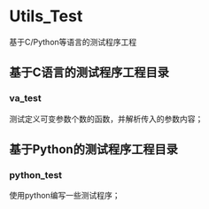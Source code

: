 # Utils_Test
基于C/Python等语言的测试程序工程

## 基于C语言的测试程序工程目录
### va_test
  测试定义可变参数个数的函数，并解析传入的参数内容；
 
 
 ## 基于Python的测试程序工程目录
 ### python_test
  使用python编写一些测试程序；
